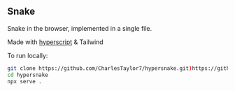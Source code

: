 ## Snake
Snake in the browser, implemented in a single file.

Made with [hyperscript] & Tailwind

To run locally:
```bash
git clone https://github.com/CharlesTaylor7/hypersnake.git)https://github.com/CharlesTaylor7/hypersnake.git
cd hypersnake
npx serve .
```
[hyperscript]: https://hyperscript.org/
